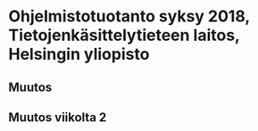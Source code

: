 # Ohjelmistotuotanto syksy 2018, Tietojenkäsittelytieteen laitos, Helsingin yliopisto

## Muutos
## Muutos viikolta 2

